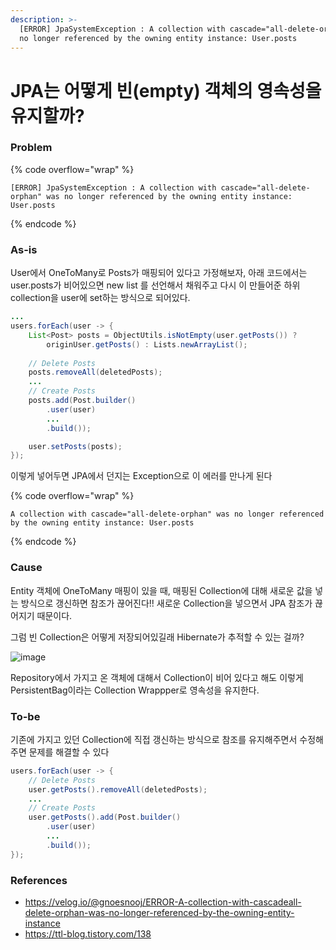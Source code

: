 ```yaml
---
description: >-
  [ERROR] JpaSystemException : A collection with cascade="all-delete-orphan" was
  no longer referenced by the owning entity instance: User.posts
---
```


# JPA는 어떻게 빈(empty) 객체의 영속성을 유지할까?

### Problem

{% code overflow="wrap" %}
```
[ERROR] JpaSystemException : A collection with cascade="all-delete-orphan" was no longer referenced by the owning entity instance: User.posts
```
{% endcode %}

### As-is

User에서 OneToMany로 Posts가 매핑되어 있다고 가정해보자, 아래 코드에서는 user.posts가 비어있으면 new list 를 선언해서 채워주고 다시 이 만들어준 하위 collection을 user에 set하는 방식으로 되어있다.

```java
...
users.forEach(user -> {
    List<Post> posts = ObjectUtils.isNotEmpty(user.getPosts()) ?
        originUser.getPosts() : Lists.newArrayList();
    
    // Delete Posts
    posts.removeAll(deletedPosts);
    ...    
    // Create Posts
    posts.add(Post.builder()
        .user(user)
        ...
        .build());

    user.setPosts(posts);
});
```

이렇게 넣어두면 JPA에서 던지는 Exception으로 이 에러를 만나게 된다

{% code overflow="wrap" %}
```
A collection with cascade="all-delete-orphan" was no longer referenced by the owning entity instance: User.posts
```
{% endcode %}

### Cause

Entity 객체에 OneToMany 매핑이 있을 때, 매핑된 Collection에 대해 새로운 값을 넣는 방식으로 갱신하면 참조가 끊어진다!! 새로운 Collection을 넣으면서 JPA 참조가 끊어지기 때문이다.

그럼 빈 Collection은 어떻게 저장되어있길래 Hibernate가 추적할 수 있는 걸까?

![image](https://github.com/user-attachments/assets/c8bb3b91-0993-4f28-af27-ee40d3156fd4)

Repository에서 가지고 온 객체에 대해서 Collection이 비어 있다고 해도 이렇게 PersistentBag이라는 Collection Wrappper로 영속성을 유지한다.

### To-be

기존에 가지고 있던 Collection에 직접 갱신하는 방식으로 참조를 유지해주면서 수정해주면 문제를 해결할 수 있다

```java
users.forEach(user -> {
    // Delete Posts
    user.getPosts().removeAll(deletedPosts);
    ...    
    // Create Posts
    user.getPosts().add(Post.builder()
        .user(user)
        ...
        .build());
});
```

### References

* https://velog.io/@gnoesnooj/ERROR-A-collection-with-cascadeall-delete-orphan-was-no-longer-referenced-by-the-owning-entity-instance
* https://ttl-blog.tistory.com/138
